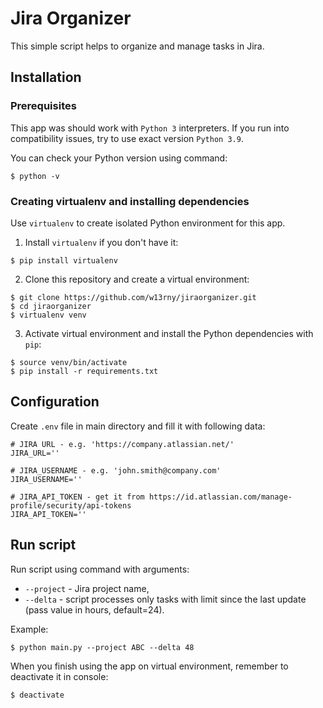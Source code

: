 # Jira Organizer

This simple script helps to organize and manage tasks in Jira.

## Installation

### Prerequisites

This app was should work with `Python 3` interpreters. If you run into compatibility issues, try to use exact
version `Python 3.9`.

You can check your Python version using command:

```
$ python -v
```

### Creating virtualenv and installing dependencies

Use `virtualenv` to create isolated Python environment for this app.

1. Install `virtualenv` if you don't have it:

```
$ pip install virtualenv
```

2. Clone this repository and create a virtual environment:

```
$ git clone https://github.com/w13rny/jiraorganizer.git
$ cd jiraorganizer
$ virtualenv venv
```

3. Activate virtual environment and install the Python dependencies with `pip`:

```
$ source venv/bin/activate
$ pip install -r requirements.txt
```

## Configuration

Create `.env` file in main directory and fill it with following data:

```
# JIRA URL - e.g. 'https://company.atlassian.net/'
JIRA_URL=''

# JIRA_USERNAME - e.g. 'john.smith@company.com'
JIRA_USERNAME=''

# JIRA_API_TOKEN - get it from https://id.atlassian.com/manage-profile/security/api-tokens
JIRA_API_TOKEN=''
```

## Run script

Run script using command with arguments:

* `--project` - Jira project name,
* `--delta` - script processes only tasks with limit since the last update (pass value in hours, default=24).

Example:

```
$ python main.py --project ABC --delta 48
```

When you finish using the app on virtual environment, remember to deactivate it in console:

```
$ deactivate
```